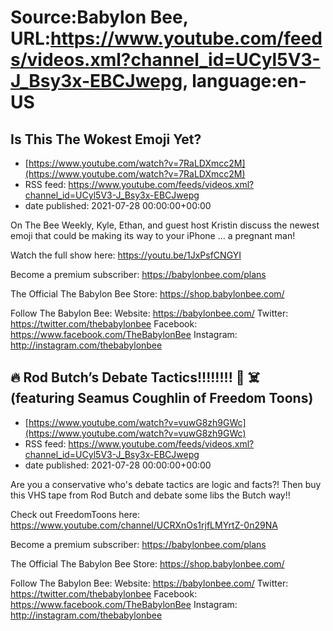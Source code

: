 # Source:Babylon Bee, URL:https://www.youtube.com/feeds/videos.xml?channel_id=UCyl5V3-J_Bsy3x-EBCJwepg, language:en-US

## Is This The Wokest Emoji Yet?
 - [https://www.youtube.com/watch?v=7RaLDXmcc2M](https://www.youtube.com/watch?v=7RaLDXmcc2M)
 - RSS feed: https://www.youtube.com/feeds/videos.xml?channel_id=UCyl5V3-J_Bsy3x-EBCJwepg
 - date published: 2021-07-28 00:00:00+00:00

On The Bee Weekly, Kyle, Ethan, and guest host Kristin discuss the newest emoji that could be making its way to your iPhone … a pregnant man!

Watch the full show here: https://youtu.be/1JxPsfCNGYI

Become a premium subscriber:  https://babylonbee.com/plans

The Official The Babylon Bee Store:  https://shop.babylonbee.com/

Follow The Babylon Bee:
Website: https://babylonbee.com/
Twitter: https://twitter.com/thebabylonbee
Facebook: https://www.facebook.com/TheBabylonBee
Instagram: http://instagram.com/thebabylonbee

## 🔥 Rod Butch’s Debate Tactics!!!!!!!! 💪 ☠️ (featuring Seamus Coughlin of Freedom Toons)
 - [https://www.youtube.com/watch?v=vuwG8zh9GWc](https://www.youtube.com/watch?v=vuwG8zh9GWc)
 - RSS feed: https://www.youtube.com/feeds/videos.xml?channel_id=UCyl5V3-J_Bsy3x-EBCJwepg
 - date published: 2021-07-28 00:00:00+00:00

Are you a conservative who's debate tactics are logic and facts?! Then buy this VHS tape from Rod Butch and debate some libs the Butch way!! 

Check out FreedomToons here: https://www.youtube.com/channel/UCRXnOs1rjfLMYrtZ-0n29NA

Become a premium subscriber:  https://babylonbee.com/plans

The Official The Babylon Bee Store:  https://shop.babylonbee.com/

Follow The Babylon Bee:
Website: https://babylonbee.com/
Twitter: https://twitter.com/thebabylonbee
Facebook: https://www.facebook.com/TheBabylonBee
Instagram: http://instagram.com/thebabylonbee


